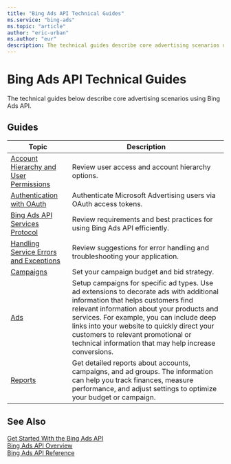 ```yaml
---
title: "Bing Ads API Technical Guides"
ms.service: "bing-ads"
ms.topic: "article"
author: "eric-urban"
ms.author: "eur"
description: The technical guides describe core advertising scenarios using Bing Ads API.
---
```

# Bing Ads API Technical Guides
The technical guides below describe core advertising scenarios using Bing Ads API.

## Guides

|Topic|Description|
|---------|---------------|
|[Account Hierarchy and User Permissions](account-hierarchy-permissions.md)|Review user access and account hierarchy options.|
|[Authentication with OAuth](authentication-oauth.md)|Authenticate Microsoft Advertising users via OAuth access tokens.|
|[Bing Ads API Services Protocol](services-protocol.md)|Review requirements and best practices for using Bing Ads API efficiently.|
|[Handling Service Errors and Exceptions](handle-service-errors-exceptions.md)|Review suggestions for error handling and troubleshooting your application.|
|[Campaigns](campaigns.md)|Set your campaign budget and bid strategy.|
|[Ads](ads.md)|Setup campaigns for specific ad types. Use ad extensions to decorate ads with additional information that helps customers find relevant information about your products and services. For example, you can include deep links into your website to quickly direct your customers to relevant promotional or technical information that may help increase conversions.|
|[Reports](reports.md)|Get detailed reports about accounts, campaigns, and ad groups. The information can help you track finances, measure performance, and adjust settings to optimize your budget or campaign.|

## See Also
[Get Started With the Bing Ads API](get-started.md)  
[Bing Ads API Overview](index.md)  
[Bing Ads API Reference](reference.md)  

